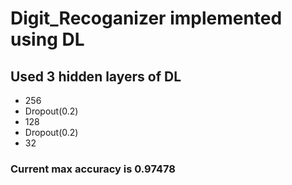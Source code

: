 # Digit_Recoganizer implemented using DL

## Used 3 hidden layers of DL
- 256
- Dropout(0.2)
- 128
- Dropout(0.2)
- 32

### Current max accuracy is 0.97478
